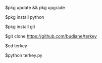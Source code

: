 $pkg update && pkg upgrade

$pkg install python

$pkg install git

$git clone https://github.com/budiane/terkey

$cd terkey

$python terkey.py

